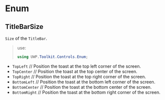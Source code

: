 # Enum
## TitleBarSize
`Size` of the `TitleBar`.

> use:
> ```csharp
> using UWP.Toolkit.Controls.Enum;
>```

- `TopLeft` // Position the toast at the top left corner of the screen.
- `TopCenter` // Position the toast at the top center of the screen.
- `TopRight` // Position the toast at the top right corner of the screen.
- `BottomLeft` // Position the toast at the bottom left corner of the screen.
- `BottomCenter` // Position the toast at the bottom center of the screen.
- `BottomRight` // Position the toast at the bottom right corner of the screen.